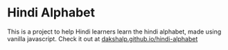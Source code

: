 # Hindi Alphabet
This is a project to help Hindi learners learn the hindi alphabet, made using vanilla javascript. Check it out at [dakshalp.github.io/hindi-alphabet](https://dakshalp.github.io/hindi-alphabet)
